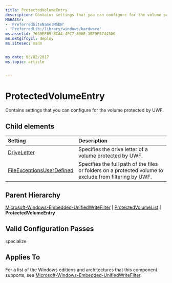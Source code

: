```yaml
---
title: ProtectedVolumeEntry
description: Contains settings that you can configure for the volume protected by UWF.
MSHAttr:
- 'PreferredSiteName:MSDN'
- 'PreferredLib:/library/windows/hardware'
ms.assetid: 7639EF89-BCA4-4FC7-856E-3BF9F57445D6
ms.mktglfcycl: deploy
ms.sitesec: msdn


ms.date: 05/02/2017
ms.topic: article


---
```

# ProtectedVolumeEntry

Contains settings that you can configure for the volume protected by UWF.

## Child elements

| Setting                 | Description                                                                           |
|:------------------------|:--------------------------------------------------------------------------------------|
| [DriveLetter](microsoft-windows-embedded-unifiedwritefilter-protectedvolumelist-protectedvolumeentry-driveletter.md) | Specifies the drive letter of a volume protected by UWF. |
| [FileExceptionsUserDefined](microsoft-windows-embedded-unifiedwritefilter-protectedvolumelist-protectedvolumeentry-fileexceptionsuserdefined.md) | Specifies the full path of the files or folders on a protected volume to exclude from filtering by UWF. |

## Parent Hierarchy

[Microsoft-Windows-Embedded-UnifiedWriteFilter](microsoft-windows-embedded-unifiedwritefilter.md) | [ProtectedVolumeList](microsoft-windows-embedded-unifiedwritefilter-protectedvolumelist.md) | **ProtectedVolumeEntry**

## Valid Configuration Passes

specialize

## Applies To

For a list of the Windows editions and architectures that this component supports, see [Microsoft-Windows-Embedded-UnifiedWriteFilter](microsoft-windows-embedded-unifiedwritefilter.md).
